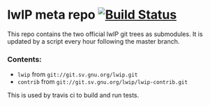 # lwIP meta repo [![Build Status](https://travis-ci.org/yarrick/lwip-merged.svg?branch=master)](https://travis-ci.org/yarrick/lwip-merged)

This repo contains the two official lwIP git trees as submodules.
It is updated by a script every hour following the master branch.

### Contents:
- `lwip`    from `git://git.sv.gnu.org/lwip.git`
- `contrib` from `git://git.sv.gnu.org/lwip/lwip-contrib.git`

This is used by travis ci to build and run tests.
